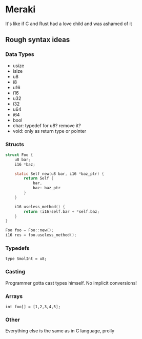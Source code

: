 # Meraki

It's like if C and Rust had a love child and was ashamed of it

## Rough syntax ideas

### Data Types
- usize
- isize
- u8
- i8
- u16
- i16
- u32
- i32
- u64
- i64
- bool
- char: typedef for u8? remove it?
- void: only as return type or pointer

### Structs

```c
struct Foo {
    u8 bar;
    i16 *baz;

    static Self new(u8 bar, i16 *baz_ptr) {
        return Self {
            bar,
            baz: baz_ptr
        }
    }

    i16 useless_method() {
        return (i16)self.bar + *self.baz;
    }
}

Foo foo = Foo::new();
i16 res = foo.useless_method();
```

### Typedefs

`type SmolInt = u8;`

### Casting

Programmer gotta cast types himself. No implicit conversions!

### Arrays

`int foo[] = [1,2,3,4,5];`

### Other

Everything else is the same as in C language, prolly
